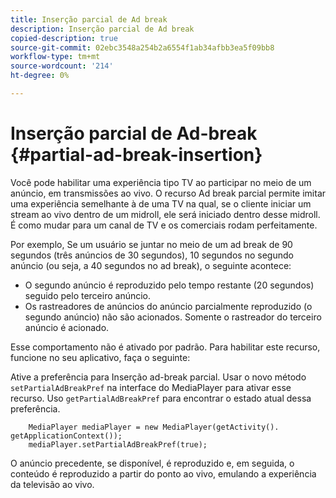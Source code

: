 ```yaml
---
title: Inserção parcial de Ad break
description: Inserção parcial de Ad break
copied-description: true
source-git-commit: 02ebc3548a254b2a6554f1ab34afbb3ea5f09bb8
workflow-type: tm+mt
source-wordcount: '214'
ht-degree: 0%

---
```


# Inserção parcial de Ad-break {#partial-ad-break-insertion}

Você pode habilitar uma experiência tipo TV ao participar no meio de um anúncio, em transmissões ao vivo. O recurso Ad break parcial permite imitar uma experiência semelhante à de uma TV na qual, se o cliente iniciar um stream ao vivo dentro de um midroll, ele será iniciado dentro desse midroll. É como mudar para um canal de TV e os comerciais rodam perfeitamente.

Por exemplo, Se um usuário se juntar no meio de um ad break de 90 segundos (três anúncios de 30 segundos), 10 segundos no segundo anúncio (ou seja, a 40 segundos no ad break), o seguinte acontece:

* O segundo anúncio é reproduzido pelo tempo restante (20 segundos) seguido pelo terceiro anúncio.
* Os rastreadores de anúncios do anúncio parcialmente reproduzido (o segundo anúncio) não são acionados. Somente o rastreador do terceiro anúncio é acionado.

Esse comportamento não é ativado por padrão. Para habilitar este recurso, funcione no seu aplicativo, faça o seguinte:

Ative a preferência para Inserção ad-break parcial. Usar o novo método `setPartialAdBreakPref` na interface do MediaPlayer para ativar esse recurso. Uso `getPartialAdBreakPref` para encontrar o estado atual dessa preferência.

```
    MediaPlayer mediaPlayer = new MediaPlayer(getActivity(). getApplicationContext()); 
    mediaPlayer.setPartialAdBreakPref(true);
```

O anúncio precedente, se disponível, é reproduzido e, em seguida, o conteúdo é reproduzido a partir do ponto ao vivo, emulando a experiência da televisão ao vivo.
